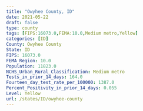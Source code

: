 ```yaml
---
title: "Owyhee County, ID"
date: 2021-05-22
draft: false
type: county
tags: [FIPS:16073.0,FEMA:10.0,Medium metro,Yellow]
categories: [ID]
County: Owyhee County
State: ID
FIPS: 16073.0
FEMA_Region: 10.0
Population: 11823.0
NCHS_Urban_Rural_Classification: Medium metro
Tests_in_prior_14_days: 164.0
Fourteen_day_test_rate_per_100000: 1387.0
Percent_Positivity_in_prior_14_days: 0.055
Level: Yellow
url: /states/ID/owyhee-county
---
```



